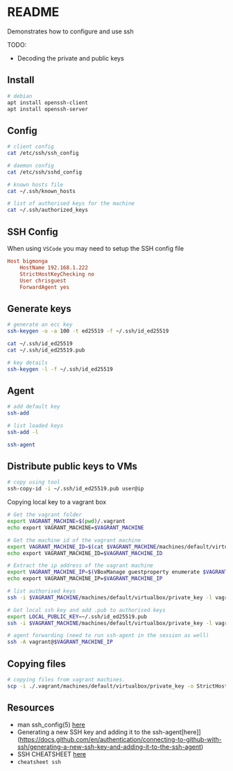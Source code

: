 # README

Demonstrates how to configure and use ssh

TODO:

* Decoding the private and public keys

## Install

```sh
# debian
apt install openssh-client
apt install openssh-server
```

## Config

```sh
# client config 
cat /etc/ssh/ssh_config           

# daemon config
cat /etc/ssh/sshd_config           

# known hosts file
cat ~/.ssh/known_hosts 

# list of authorised keys for the machine 
cat ~/.ssh/authorized_keys
```

## SSH Config

When using `VSCode` you may need to setup the SSH config file

```ini
Host bigmonga
    HostName 192.168.1.222
    StrictHostKeyChecking no
    User chrisguest
    ForwardAgent yes
```

## Generate keys

```sh
# generate an ecc key
ssh-keygen -o -a 100 -t ed25519 -f ~/.ssh/id_ed25519  

cat ~/.ssh/id_ed25519 
cat ~/.ssh/id_ed25519.pub 

# key details
ssh-keygen -l -f ~/.ssh/id_ed25519   

```

## Agent

```sh
# add default key
ssh-add

# list loaded keys
ssh-add -l

ssh-agent
```

## Distribute public keys to VMs

```sh
# copy using tool
ssh-copy-id -i ~/.ssh/id_ed25519.pub user@ip
```

Copying local key to a vagrant box

```sh
# Get the vagrant folder
export VAGRANT_MACHINE=$(pwd)/.vagrant   
echo export VAGRANT_MACHINE=$VAGRANT_MACHINE        

# Get the machine id of the vagrant machine
export VAGRANT_MACHINE_ID=$(cat $VAGRANT_MACHINE/machines/default/virtualbox/id)
echo export VAGRANT_MACHINE_ID=$VAGRANT_MACHINE_ID 

# Extract the ip address of the vagrant machine
export VAGRANT_MACHINE_IP=$(VBoxManage guestproperty enumerate $VAGRANT_MACHINE_ID | grep '\/1\/V4\/IP' | cut -f2 -d"," | cut -f2 -d ":" | awk '{print $1}')
echo export VAGRANT_MACHINE_IP=$VAGRANT_MACHINE_IP        

# list authorised keys
ssh -i $VAGRANT_MACHINE/machines/default/virtualbox/private_key -l vagrant -o StrictHostKeyChecking=no -p 22 $VAGRANT_MACHINE_IP 'cat ~/.ssh/authorized_keys'

# Get local ssh key and add .pub to authorised keys
export LOCAL_PUBLIC_KEY=~/.ssh/id_ed25519.pub
ssh -i $VAGRANT_MACHINE/machines/default/virtualbox/private_key -l vagrant -o StrictHostKeyChecking=no -p 22 $VAGRANT_MACHINE_IP 'mkdir -m 700 ~/.ssh; echo ' $(< $LOCAL_PUBLIC_KEY) ' >> ~/.ssh/authorized_keys ; chmod 600 ~/.ssh/authorized_keys' 

# agent forwarding (need to run ssh-agent in the session as well)
ssh -A vagrant@$VAGRANT_MACHINE_IP
```

## Copying files

```sh
# copying files from vagrant machines.
scp -i ./.vagrant/machines/default/virtualbox/private_key -o StrictHostKeyChecking=no -P 2200 -r vagrant@127.0.0.1:/home/vagrant/google.pcap ./
```

## Resources

* man ssh_config(5) [here](http://www.manpagez.com/man/5/ssh_config/)
* Generating a new SSH key and adding it to the ssh-agent[here]](https://docs.github.com/en/authentication/connecting-to-github-with-ssh/generating-a-new-ssh-key-and-adding-it-to-the-ssh-agent)
* SSH CHEATSHEET [here](https://cheatsheet.dennyzhang.com/cheatsheet-ssh-a4)
* `cheatsheet ssh`
